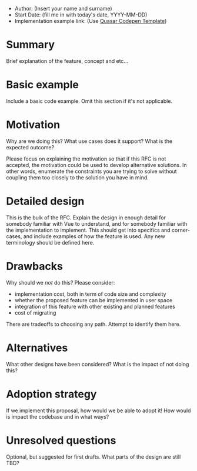 - Author: (Insert your name and surname)
- Start Date: (fill me in with today's date, YYYY-MM-DD)
- Implementation example link: (Use [Quasar Codepen Template](https://codepen.io/rstoenescu/pen/VgQbdx))

# Summary

Brief explanation of the feature, concept and etc...

# Basic example

Include a basic code example.
Omit this section if it's not applicable.

# Motivation

Why are we doing this? What use cases does it support? What is the expected
outcome?

Please focus on explaining the motivation so that if this RFC is not accepted,
the motivation could be used to develop alternative solutions. In other words,
enumerate the constraints you are trying to solve without coupling them too
closely to the solution you have in mind.

# Detailed design

This is the bulk of the RFC. Explain the design in enough detail for somebody
familiar with Vue to understand, and for somebody familiar with the
implementation to implement. This should get into specifics and corner-cases,
and include examples of how the feature is used. Any new terminology should be
defined here.

# Drawbacks

Why should we *not* do this? Please consider:

- implementation cost, both in term of code size and complexity
- whether the proposed feature can be implemented in user space
- integration of this feature with other existing and planned features
- cost of migrating

There are tradeoffs to choosing any path. Attempt to identify them here.

# Alternatives

What other designs have been considered? What is the impact of not doing this?

# Adoption strategy

If we implement this proposal, how would we be able to adopt it! How would is impact the codebase and in what ways?

# Unresolved questions

Optional, but suggested for first drafts. What parts of the design are still
TBD?